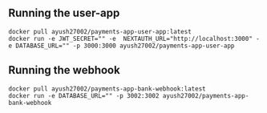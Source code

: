 ## Running the user-app

```shell
docker pull ayush27002/payments-app-user-app:latest
docker run -e JWT_SECRET="" -e  NEXTAUTH_URL="http://localhost:3000" -e DATABASE_URL="" -p 3000:3000 ayush27002/payments-app-user-app
```

## Running the webhook
```
docker pull ayush27002/payments-app-bank-webhook:latest
docker run -e DATABASE_URL="" -p 3002:3002 ayush27002/payments-app-bank-webhook
```